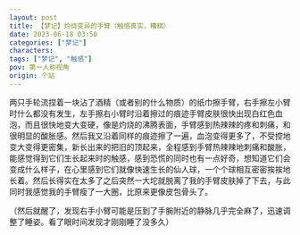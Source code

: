 ```yaml
---
layout: post
title: 【梦记】灼烧变异的手臂（触感真实，糟糕）
date: 2023-06-18 03:50
categories: ["梦记"]
characters: 
tags: ["梦记", "触感"]
pov: 第一人称视角
origin: 个站
---
```


两只手轮流捏着一块沾了酒精（或者别的什么物质）的纸巾擦手臂，右手擦左小臂时什么都没有发生，左手擦右小臂时沿着擦过的痕迹手臂皮肤很快出现白红色血泡，而且很快地变大变硬，像是灼烧的沸腾表面，手臂感到热辣辣的疼和刺痛，和很明显的酸胀感。然后我又沿着同样的痕迹擦了一遍，血泡变得更多了，不受控地变大变得更密集，新长出来的把旧的顶起来，全程感到手臂热辣辣地刺痛和酸胀，能感觉得到它们生长起来时的触感，感到恐慌的同时也有一点好奇，想知道它们会变成什么样子，在心里感到它们就像快速生长的仙人球，一个个球相互密密挨挨地长着。然后长得实在太多了之后突然一大坨就脱离了我的手臂皮肤掉了下去，与此同时我感觉我的手臂瘦了一大圈，比原来更像皮包骨头了。

（然后就醒了，发现右手小臂可能是压到了手腕附近的静脉几乎完全麻了，迅速调整了睡姿。看了眼时间发现才刚刚睡了没多久）
